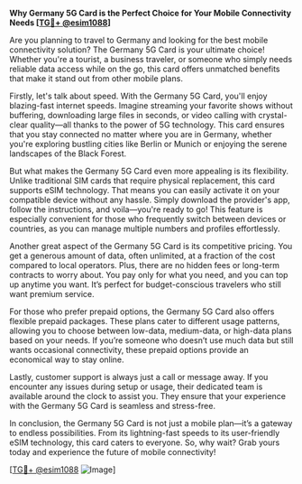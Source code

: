 **Why Germany 5G Card is the Perfect Choice for Your Mobile Connectivity Needs [[TG💪+ @esim1088](https://t.me/s/esim1088)]**

Are you planning to travel to Germany and looking for the best mobile connectivity solution? The Germany 5G Card is your ultimate choice! Whether you're a tourist, a business traveler, or someone who simply needs reliable data access while on the go, this card offers unmatched benefits that make it stand out from other mobile plans.

Firstly, let's talk about speed. With the Germany 5G Card, you'll enjoy blazing-fast internet speeds. Imagine streaming your favorite shows without buffering, downloading large files in seconds, or video calling with crystal-clear quality—all thanks to the power of 5G technology. This card ensures that you stay connected no matter where you are in Germany, whether you're exploring bustling cities like Berlin or Munich or enjoying the serene landscapes of the Black Forest.

But what makes the Germany 5G Card even more appealing is its flexibility. Unlike traditional SIM cards that require physical replacement, this card supports eSIM technology. That means you can easily activate it on your compatible device without any hassle. Simply download the provider's app, follow the instructions, and voila—you're ready to go! This feature is especially convenient for those who frequently switch between devices or countries, as you can manage multiple numbers and profiles effortlessly.

Another great aspect of the Germany 5G Card is its competitive pricing. You get a generous amount of data, often unlimited, at a fraction of the cost compared to local operators. Plus, there are no hidden fees or long-term contracts to worry about. You pay only for what you need, and you can top up anytime you want. It’s perfect for budget-conscious travelers who still want premium service.

For those who prefer prepaid options, the Germany 5G Card also offers flexible prepaid packages. These plans cater to different usage patterns, allowing you to choose between low-data, medium-data, or high-data plans based on your needs. If you’re someone who doesn’t use much data but still wants occasional connectivity, these prepaid options provide an economical way to stay online.

Lastly, customer support is always just a call or message away. If you encounter any issues during setup or usage, their dedicated team is available around the clock to assist you. They ensure that your experience with the Germany 5G Card is seamless and stress-free.

In conclusion, the Germany 5G Card is not just a mobile plan—it’s a gateway to endless possibilities. From its lightning-fast speeds to its user-friendly eSIM technology, this card caters to everyone. So, why wait? Grab yours today and experience the future of mobile connectivity!

[[TG💪+ @esim1088](https://t.me/s/esim1088) ![Image](https://i.postimg.cc/Y0z9fWf4/image.png)]
